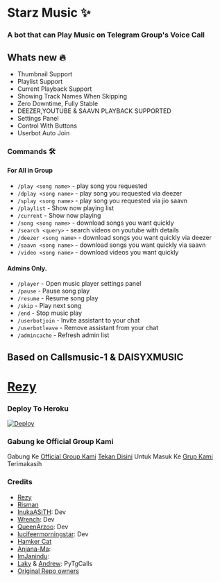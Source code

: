 <h1 align="centre"> Starz Music ✨ </h1>

### A bot that can Play Music on Telegram Group's Voice Call

<h2> Whats new 🔥 </h2>

- Thumbnail Support
- Playlist Support
- Current Playback Support
- Showing Track Names When Skipping
- Zero Downtime, Fully Stable
- DEEZER,YOUTUBE & SAAVN PLAYBACK SUPPORTED
- Settings Panel
- Control With Buttons
- Userbot Auto Join

### Commands 🛠
#### For All in Group

- `/play <song name>` - play song you requested
- `/dplay <song name>` - play song you requested via deezer
- `/splay <song name>` - play song you requested via jio saavn
- `/playlist` - Show now playing list
- `/current` - Show now playing
- `/song <song name>` - download songs you want quickly
- `/search <query>` - search videos on youtube with details
- `/deezer <song name>` - download songs you want quickly via deezer
- `/saavn <song name>` - download songs you want quickly via saavn
- `/video <song name>` - download videos you want quickly

#### Admins Only.
- `/player` - Open music player settings panel
- `/pause` - Pause song play
- `/resume` - Resume song play
- `/skip` - Play next song
- `/end` - Stop music play
- `/userbotjoin` - Invite assistant to your chat
- `/userbotleave` - Remove assistant from your chat
- `/admincache` - Refresh admin list

## Based on Callsmusic-1 & DAISYXMUSIC 
# [Rezy](https://t.me/ItsmeAlsya)

### Deploy To Heroku</h4>

[![Deploy](https://www.herokucdn.com/deploy/button.svg)](https://heroku.com/deploy?template=https://github.com/ItsmeVipersz/Music-Man)

### Gabung ke Official Group Kami

Gabung Ke [Official Group Kami](https://t.me/Republicfriend) [Tekan Disini](https://t.me/Republicfriend) Untuk Masuk Ke [Grup Kami](https://t.me/Republicfriend) Terimakasih 

### Credits
- [Rezy](https://t.me/ItsmeAlsya)
- [Risman](https://github.com/mrismanaziz)
- [InukaASiTH](https://github.com/InukaAsith): Dev
- [Wrench](https://github.com/EverythingSuckz/): Dev
- [QueenArzoo](https://github.com/QueenArzoo): Dev
- [lucifeermorningstar](https://github.com/lucifeermorningstar): Dev
- [Hamker Cat](https://github.com/thehamkercat/)
- [Anjana-Ma](https://github.com/Anjana-Ma): 
- [ImJanindu](https://github.com/ImJanindu): 
- [Laky](https://github.com/Laky-64) & [Andrew](https://github.com/AndrewLaneX): PyTgCalls
- [Original Repo owners](https://github.com/suprojects/CallsMusic)
